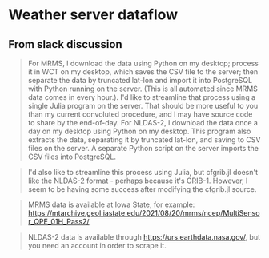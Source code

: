 # Weather server dataflow

## From slack discussion
> For MRMS, I download the data using Python on my desktop; process it in WCT on my desktop, which saves the CSV file to the server; then separate the data by truncated lat-lon and import it into PostgreSQL with Python running on the server.  (This is all automated since MRMS data comes in every hour.). I'd like to streamline that process using a single Julia program on the server.  That should be more useful to you than my current convoluted procedure, and I may have source code to share by the end-of-day.  For NLDAS-2, I download the data once a day on my desktop using Python on my desktop.  This program also extracts the data, separating it by truncated lat-lon, and saving to CSV files on the server.  A separate Python script on the server imports the CSV files into PostgreSQL.

> I'd also like to streamline this process using Julia, but cfgrib.jl doesn't like the NLDAS-2 format - perhaps because it's GRIB-1.  However, I seem to be having some success after modifying the cfgrib.jl source.

> MRMS data is available at Iowa State, for example:  https://mtarchive.geol.iastate.edu/2021/08/20/mrms/ncep/MultiSensor_QPE_01H_Pass2/

> NLDAS-2 data is available through https://urs.earthdata.nasa.gov/, but you need an account in order to scrape it.